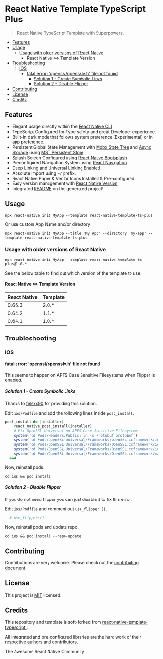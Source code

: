 # React Native Template TypeScript Plus <!-- omit in toc -->

> React Native TypeScript Template with Superpowers.

- [Features](#features)
- [Usage](#usage)
  - [Usage with older versions of React Native](#usage-with-older-versions-of-react-native)
    - [React Native <=> Template Version](#react-native--template-version)
- [Troubleshooting](#troubleshooting)
  - [IOS](#ios)
    - [fatal error: 'openssl/opensslv.h' file not found](#fatal-error-opensslopensslvh-file-not-found)
      - [Solution 1 - Create Symbolic Links](#solution-1---create-symbolic-links)
      - [Solution 2 - Disable Flipper](#solution-2---disable-flipper)
- [Contributing](#contributing)
- [License](#license)
- [Credits](#credits)

## Features

- Elegant usage directly within the [React Native CLI](https://github.com/react-native-community/cli)
- TypeScript Configured for Type safety and great Developer experience.
- Built-in dark mode that follows system preference (Experimental) or in app preference.
- Persistent Global State Management with [Mobx State Tree](https://github.com/mobxjs/mobx-state-tree) and [Async Storage](https://github.com/react-native-async-storage/async-storage) using [MST Persistent Store](https://github.com/kuasha420/mst-persistent-store)
- Splash Screen Configured using [React Native Bootsplash](https://github.com/zoontek/react-native-bootsplash)
- Preconfigured Navigation System using [React Navigation](https://reactnavigation.org/)
- Deep Linking and Universal Linking Enabled
- Absolute Import using `~/` prefix.
- React Native Paper & Vector Icons Installed & Pre-configured.
- Easy version management with [React Native Version](https://github.com/stovmascript/react-native-version)
- Integrated [README](template/README.md) on the generated project!

## Usage

`npx react-native init MyApp --template react-native-template-ts-plus`

Or use custom App Name and/or directory

`npx react-native init MyApp --title 'My App' --directory 'my-app' --template react-native-template-ts-plus`

### Usage with older versions of React Native

`npx react-native init MyApp --template react-native-template-ts-plus@1.0.*`

See the below table to find out which version of the template to use.

#### React Native <=> Template Version

| React Native | Template |
| ------------ | -------- |
| 0.66.3       | 2.0.\*   |
| 0.64.2       | 1.1.\*   |
| 0.64.1       | 1.0.\*   |

## Troubleshooting

### IOS

#### fatal error: 'openssl/opensslv.h' file not found

This seems to happen on APFS Case Sensitive Filesystems when Flipper is enabled.

##### Solution 1 - Create Symbolic Links

Thanks to [felexx90](https://github.com/facebook/react-native/issues/28409#issuecomment-833182353) for providing this solution.

Edit `ios/Podfile` and add the following lines inside `post_install`.

```ruby
post_install do |installer|
    react_native_post_install(installer)
    # Fix OpenSSL-Universal on APFS Case Sensitive Filesystem
    system('cd Pods/Headers/Public; ln -s Protobuf protobuf')
    system('cd Pods/OpenSSL-Universal/Frameworks/OpenSSL.xcframework/ios-arm64_arm64e_armv7_armv7s; ln -sfh OpenSSL.framework openssl.framework')
    system('cd Pods/OpenSSL-Universal/Frameworks/OpenSSL.xcframework/ios-arm64_i386_x86_64-simulator; ln -sfh OpenSSL.framework openssl.framework')
    system('cd Pods/OpenSSL-Universal/Frameworks/OpenSSL.xcframework/ios-arm64_x86_64-maccatalyst; ln -sfh OpenSSL.framework openssl.framework')
    system('cd Pods/OpenSSL-Universal/Frameworks/OpenSSL.xcframework/macos-arm64_arm64e_x86_64; ln -sfh OpenSSL.framework openssl.framework')
  end
```

Now, reinstall pods.

`cd ios && pod install`

##### Solution 2 - Disable Flipper

If you do not need flipper you can just disable it to fix this error.

Edit `ios/Podfile` and comment out `use_flipper!()`.

```ruby
  # use_flipper!()
```

Now, reinstall pods and update repo.

`cd ios && pod install --repo-update`

## Contributing

Contributions are very welcome. Please check out the [contributing document](CONTRIBUTING.md).

## License

This project is [MIT](LICENSE) licensed.

## Credits

This repository and template is soft-forked from [ react-native-template-typescript ](https://github.com/react-native-community/react-native-template-typescript).

All integrated and pre-configured libraries are the hard work of their respective authors and contributors.

The Awesome React Native Community
